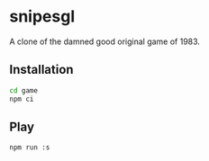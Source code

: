 # snipesgl

A clone of the damned good original game of 1983.

## Installation

```bash
cd game
npm ci
```

## Play

```
npm run :s
```
